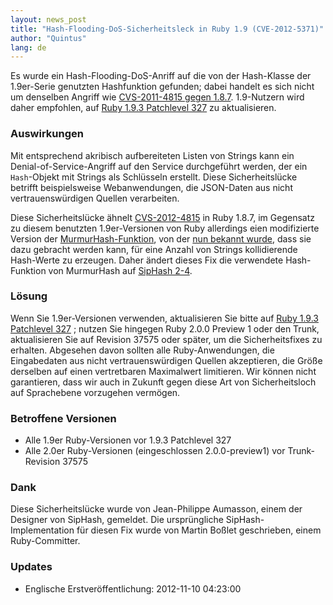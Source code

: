 ```yaml
---
layout: news_post
title: "Hash-Flooding-DoS-Sicherheitsleck in Ruby 1.9 (CVE-2012-5371)"
author: "Quintus"
lang: de
---
```


Es wurde ein Hash-Flooding-DoS-Anriff auf die von der Hash-Klasse der
1.9er-Serie genutzten Hashfunktion gefunden; dabei handelt es sich nicht
um denselben Angriff wie [CVS-2011-4815 gegen 1.8.7][1]. 1.9-Nutzern
wird daher empfohlen, auf [Ruby 1.9.3 Patchlevel 327][2] zu
aktualisieren.

### Auswirkungen

Mit entsprechend akribisch aufbereiteten Listen von Strings kann ein
Denial-of-Service-Angriff auf den Service durchgeführt werden, der ein
`Hash`-Objekt mit Strings als Schlüsseln erstellt. Diese
Sicherheitslücke betrifft beispielsweise Webanwendungen, die JSON-Daten
aus nicht vertrauenswürdigen Quellen verarbeiten.

Diese Sicherheitslücke ähnelt [CVS-2012-4815][1] in Ruby 1.8.7, im
Gegensatz zu diesem benutzten 1.9er-Versionen von Ruby allerdings eien
modifizierte Version der [MurmurHash-Funktion][3], von der [nun bekannt
wurde][4], dass sie dazu gebracht werden kann, für eine Anzahl von
Strings kollidierende Hash-Werte zu erzeugen. Daher ändert dieses Fix
die verwendete Hash-Funktion von MurmurHash auf [SipHash 2-4][5].

### Lösung

Wenn Sie 1.9er-Versionen verwenden, aktualisieren Sie bitte auf [Ruby
1.9.3 Patchlevel 327][2] ; nutzen Sie hingegen Ruby 2.0.0 Preview 1 oder
den Trunk, aktualisieren Sie auf Revision 37575 oder später, um die
Sicherheitsfixes zu erhalten. Abgesehen davon sollten alle
Ruby-Anwendungen, die Eingabedaten aus nicht vertrauenswürdigen Quellen
akzeptieren, die Größe derselben auf einen vertretbaren Maximalwert
limitieren. Wir können nicht garantieren, dass wir auch in Zukunft gegen
diese Art von Sicherheitsloch auf Sprachebene vorzugehen vermögen.

### Betroffene Versionen

* Alle 1.9er Ruby-Versionen vor 1.9.3 Patchlevel 327
* Alle 2.0er Ruby-Versionen (eingeschlossen 2.0.0-preview1) vor
  Trunk-Revision 37575

### Dank

Diese Sicherheitslücke wurde von Jean-Philippe Aumasson, einem der
Designer von SipHash, gemeldet. Die ursprüngliche SipHash-Implementation
für diesen Fix wurde von Martin Boßlet geschrieben, einem
Ruby-Committer.

### Updates

* Englische Erstveröffentlichung: 2012-11-10 04:23:00



[1]: http://www.ruby-lang.org/de/news/2012/01/04/denial-of-service-attacke-fr-rubys-hash-algorithmus-gefunden-cve-2011-4815/ 
[2]: http://www.ruby-lang.org/de/news/2012/11/09/ruby-1-9-3-p327-verffentlicht/ 
[3]: https://sites.google.com/site/murmurhash/ 
[4]: http://2012.appsec-forum.ch/conferences/#c17 
[5]: https://www.131002.net/siphash/ 
